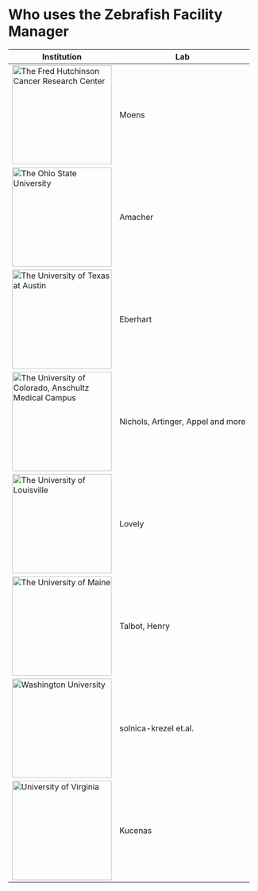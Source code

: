 # Who uses the Zebrafish Facility Manager

| Institution                                                                                                  | Lab                               |
|--------------------------------------------------------------------------------------------------------------|-----------------------------------|
| <img src="../in-use-at/fhcrc-logo.svg" alt="The Fred Hutchinson Cancer Research Center" width="200"/>        | Moens                             |
| <img src="../in-use-at/osu-logo.png" alt="The Ohio State University" width="200"/>                           | Amacher                           |
| <img src="../in-use-at/uat.svg" alt="The University of Texas at Austin" width="200"/>                        | Eberhart                          |
| <img src="../in-use-at/uc-logo.png" alt="The University of Colorado, Anschultz Medical Campus" width="200"/> | Nichols, Artinger, Appel and more | 
| <img src="../in-use-at/uofl-logo.png" alt="The University of Louisville" width="200"/>                       | Lovely                            |
| <img src="../in-use-at/umaine-logo.png" alt="The University of Maine" width="200"/>                          | Talbot, Henry                     |
| <img src="../in-use-at/stl-logo.png" alt="Washington University" width="200"/>                               | solnica-krezel et.al.             |
| <img src="../in-use-at/uva-logo.png" alt="University of Virginia" width="200"/>                              | Kucenas                           |

